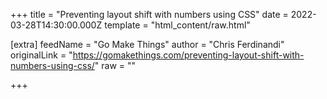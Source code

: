 
+++
title = "Preventing layout shift with numbers using CSS"
date = 2022-03-28T14:30:00.000Z
template = "html_content/raw.html"

[extra]
feedName = "Go Make Things"
author = "Chris Ferdinandi"
originalLink = "https://gomakethings.com/preventing-layout-shift-with-numbers-using-css/"
raw = ""

+++

